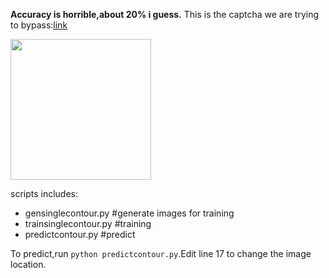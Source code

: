 **Accuracy is horrible,about 20% i guess.**
This is the captcha we are trying to bypass:[link](https://authsu18.alipay.com/login/index.htm)

<div align='left'>
  <img src='https://user-images.githubusercontent.com/35487258/50561572-fe7d3100-0d46-11e9-9a7c-e780524e9626.png' height="225px">
</div>

scripts includes:
- gensinglecontour.py #generate images for training
- trainsinglecontour.py #training
- predictcontour.py #predict

To predict,run ```python predictcontour.py```.Edit line 17 to change the image location.

